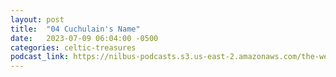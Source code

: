```yaml
---
layout: post
title:  "04 Cuchulain's Name"
date:   2023-07-09 06:04:00 -0500
categories: celtic-treasures
podcast_link: https://nilbus-podcasts.s3.us-east-2.amazonaws.com/the-well-trained-mind/Celtic%20Treasures/04%20Cuchulain's%20Name.mp3
---
```

